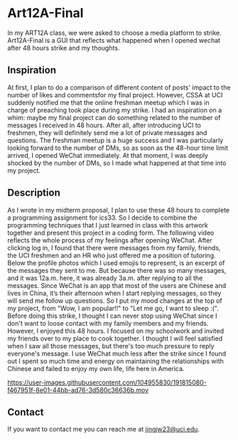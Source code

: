# Art12A-Final
In my ART12A class, we were asked to choose a media platform to strike. 
Art12A-Final is a GUI that reflects what happened when I opened wechat after 48 hours strike and my thoughts.

## Inspiration
At first, I plan to do a comparison of different content of posts' impact to the number of likes and commentsfor my final project. However, CSSA at UCI suddenly notified me that the online freshman meetup which I was in charge of preaching took place during my strike. I had an inspiration on a whim: maybe my final project can do something related to the number of messages I received in 48 hours. After all, after introducing UCI to freshmen, they will definitely send me a lot of private messages and questions. The freshman meetup is a huge success and I was particularly looking forward to the number of DMs, so as soon as the 48-hour time limit arrived, I opened WeChat immediately. At that moment, I was deeply shocked by the number of DMs, so I made what happened at that time into my project.

## Description
As I wrote in my midterm proposal, I plan to use these 48 hours to complete a programming assignment for ics33. So I decide to combine the programming techniques that I just learned in class with this artwork together and present this project in a coding form. The following video reflects the whole process of my feelings after opening WeChat. After clicking log in, I found that there were messages from my family, friends, the UCI freshmen and an HR who just offered me a position of tutoring. Below the profile photos which I used emojis to represent, is an excerpt of the messages they sent to me. But because there was so many messages, and it was 12a.m. here, it was already 3a.m. after replying to all the messages. Since WeChat is an app that most of the users are Chinese and lives in China, it’s their afternoon when I start replying messages, so they will send me follow up questions. So I put my mood changes at the top of my project, from "Wow, I am popular!!" to "Let me go, I want to sleep :(".
Before doing this strike, I thought I can never stop using WeChat since I don't want to loose contact with my family members and my friends. However, I enjoyed this 48 hours. I focused on my schoolwork and invited my friends over to my place to cook together. I thought I will feel satisfied when I saw all those messages, but there's too much pressure to reply everyone's message. I use WeChat much less after the strike since I found out I spent so much time and energy on maintaining the relationships with Chinese and failed to enjoy my own life, life here in America.

https://user-images.githubusercontent.com/104955830/191815080-f467951f-8e01-44bb-ad76-3d580c36636b.mov

## Contact 
If you want to contact me you can reach me at jingjw23@uci.edu.
